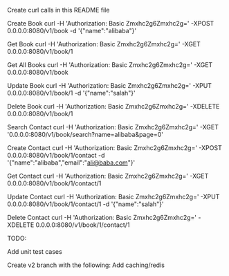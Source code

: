 Create curl calls in this README file


Create Book
curl -H 'Authorization: Basic Zmxhc2g6Zmxhc2g=' -XPOST 0.0.0.0:8080/v1/book -d '{"name":"alibaba"}'

Get Book
curl -H 'Authorization: Basic Zmxhc2g6Zmxhc2g=' -XGET 0.0.0.0:8080/v1/book/1

Get All Books
curl -H 'Authorization: Basic Zmxhc2g6Zmxhc2g=' -XGET 0.0.0.0:8080/v1/book

Update Book
curl -H 'Authorization: Basic Zmxhc2g6Zmxhc2g=' -XPUT 0.0.0.0:8080/v1/book/1 -d '{"name":"salah"}'

Delete Book
curl -H 'Authorization: Basic Zmxhc2g6Zmxhc2g=' -XDELETE 0.0.0.0:8080/v1/book/1

Search Contact
curl -H 'Authorization: Basic Zmxhc2g6Zmxhc2g=' -XGET '0.0.0.0:8080/v1/book/search?name=alibaba&page=0'

Create Contact
curl -H 'Authorization: Basic Zmxhc2g6Zmxhc2g=' -XPOST 0.0.0.0:8080/v1/book/1/contact -d '{"name":"alibaba","email":"ali@baba.com"}'

Get Contact
curl -H 'Authorization: Basic Zmxhc2g6Zmxhc2g=' -XGET 0.0.0.0:8080/v1/book/1/contact/1

Update Contact
curl -H 'Authorization: Basic Zmxhc2g6Zmxhc2g=' -XPUT 0.0.0.0:8080/v1/book/1/contact/1 -d '{"name":"salah"}'

Delete Contact
curl -H 'Authorization: Basic Zmxhc2g6Zmxhc2g=' -XDELETE 0.0.0.0:8080/v1/book/1/contact/1


TODO:

Add unit test cases

Create v2 branch with the following:
Add caching/redis
